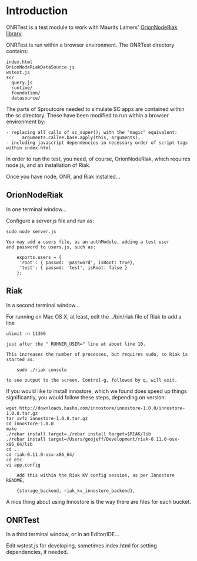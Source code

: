 Introduction
============

ONRTest is a test module to work with Maurits Lamers' [OrionNodeRiak library](http://github.com/mauritslamers/OrionNodeRiak).

ONRTest is run within a browser environment. The ONRTest directory contains:

    index.html
    OrionNodeRiakDataSource.js
    wstest.js
    sc/
      query.js
      runtime/
      foundation/
      datasource/

The parts of Sproutcore needed to simulate SC apps are contained within the sc directory.
These have been modified to run within a browser environment by:

    - replacing all calls of sc_super(); with the "magic" equivalent:
          arguments.callee.base.apply(this, arguments);
    - including javascript dependencies in necessary order of script tags within index.html

In order to run the test, you need, of course, OrionNodeRiak, which requires node.js, and
an installation of Riak. 

Once you have node, ONR, and Riak installed...

OrionNodeRiak
-------------

In one terminal window...

Configure a server.js file and run as:

    sudo node server.js

    You may add a users file, as an authModule, adding a test user
    and password to users.js, such as:

        exports.users = {
         'root': { passwd: 'password', isRoot: true},
         'test': { passwd: 'test', isRoot: false }
        };

Riak
----

In a second terminal window...

For running on Mac OS X, at least, edit the ../bin/riak file of Riak to add a line

    ulimit -n 11360

    just after the " RUNNER_USER=" line at about line 10.

    This increases the number of processes, but requires sudo, so Riak is started as:

        sudo ./riak console

    to see output to the screen. Control-g, followed by q, will exit.

If you would like to install innostore, which we found does speed up things significantly,
you would follow these steps, depending on version:

    wget http://downloads.basho.com/innostore/innostore-1.0.0/innostore-1.0.0.tar.gz
    tar xvfz innostore-1.0.0.tar.gz 
    cd innostore-1.0.0
    make
    ./rebar install target=./rebar install target=$RIAK/lib
    ./rebar install target=/Users/geojeff/Development/riak-0.11.0-osx-x86_64/lib
    cd ..
    cd riak-0.11.0-osx-x86_64/
    cd etc
    vi app.config
    
        Add this within the Riak KV config session, as per Innostore README,

        {storage_backend, riak_kv_innostore_backend},

A nice thing about using Innostore is the way there are files for each bucket.

ONRTest
-------

In a third terminal window, or in an Editor/IDE...

Edit wstest.js for developing, sometimes index.html for setting dependencies, if needed.

